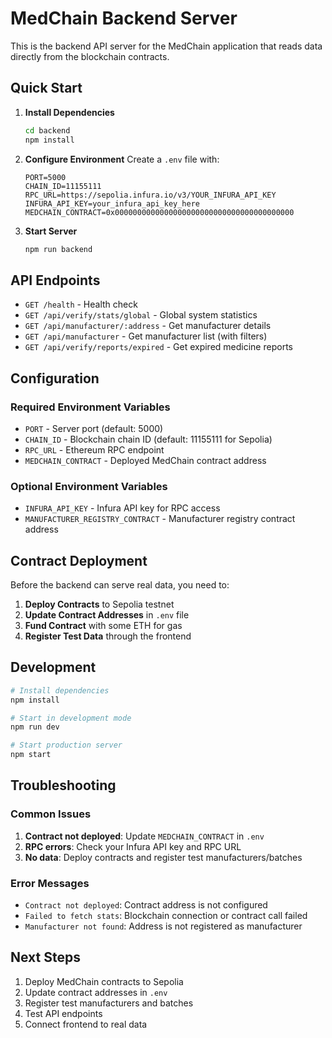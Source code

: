 # MedChain Backend Server

This is the backend API server for the MedChain application that reads data directly from the blockchain contracts.

## Quick Start

1. **Install Dependencies**
   ```bash
   cd backend
   npm install
   ```

2. **Configure Environment**
   Create a `.env` file with:
   ```env
   PORT=5000
   CHAIN_ID=11155111
   RPC_URL=https://sepolia.infura.io/v3/YOUR_INFURA_API_KEY
   INFURA_API_KEY=your_infura_api_key_here
   MEDCHAIN_CONTRACT=0x0000000000000000000000000000000000000000
   ```

3. **Start Server**
   ```bash
   npm run backend
   ```

## API Endpoints

- `GET /health` - Health check
- `GET /api/verify/stats/global` - Global system statistics
- `GET /api/manufacturer/:address` - Get manufacturer details
- `GET /api/manufacturer` - Get manufacturer list (with filters)
- `GET /api/verify/reports/expired` - Get expired medicine reports

## Configuration

### Required Environment Variables

- `PORT` - Server port (default: 5000)
- `CHAIN_ID` - Blockchain chain ID (default: 11155111 for Sepolia)
- `RPC_URL` - Ethereum RPC endpoint
- `MEDCHAIN_CONTRACT` - Deployed MedChain contract address

### Optional Environment Variables

- `INFURA_API_KEY` - Infura API key for RPC access
- `MANUFACTURER_REGISTRY_CONTRACT` - Manufacturer registry contract address

## Contract Deployment

Before the backend can serve real data, you need to:

1. **Deploy Contracts** to Sepolia testnet
2. **Update Contract Addresses** in `.env` file
3. **Fund Contract** with some ETH for gas
4. **Register Test Data** through the frontend

## Development

```bash
# Install dependencies
npm install

# Start in development mode
npm run dev

# Start production server
npm start
```

## Troubleshooting

### Common Issues

1. **Contract not deployed**: Update `MEDCHAIN_CONTRACT` in `.env`
2. **RPC errors**: Check your Infura API key and RPC URL
3. **No data**: Deploy contracts and register test manufacturers/batches

### Error Messages

- `Contract not deployed`: Contract address is not configured
- `Failed to fetch stats`: Blockchain connection or contract call failed
- `Manufacturer not found`: Address is not registered as manufacturer

## Next Steps

1. Deploy MedChain contracts to Sepolia
2. Update contract addresses in `.env`
3. Register test manufacturers and batches
4. Test API endpoints
5. Connect frontend to real data


